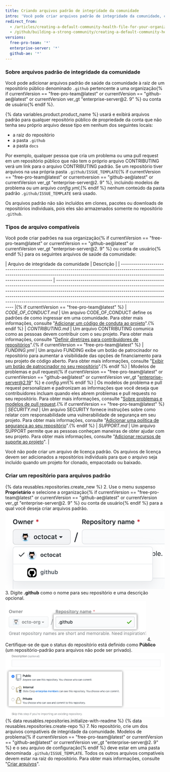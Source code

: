 ```yaml
---
title: Criando arquivos padrão de integridade da comunidade
intro: 'Você pode criar arquivos padrão de integridade da comunidade, como CONTRIBUTING e CODE_OF_CONDUCT. Os arquivos padrão serão usados para qualquer repositório público de propriedade da conta que não contenha seu próprio arquivo desse tipo.'
redirect_from:
  - /articles/creating-a-default-community-health-file-for-your-organization
  - /github/building-a-strong-community/creating-a-default-community-health-file-for-your-organization
versions:
  free-pro-team: '*'
  enterprise-server: '*'
  github-ae: '*'
---
```


### Sobre arquivos padrão de integridade da comunidade

Você pode adicionar arquivos padrão de saúde da comunidade à raiz de um repositório público denominado `.github` pertencente a uma organização{% if currentVersion == "free-pro-team@latest" or currentVersion == "github-ae@latest" or currentVersion ver_gt "enterprise-server@2. 9" %} ou conta de usuário{% endif %}.

{% data variables.product.product_name %} usará e exibirá arquivos padrão para qualquer repositório público de propriedade da conta que não tenha seu próprio arquivo desse tipo em nenhum dos seguintes locais:
- a raiz do repositório
- a pasta `.github`
- a pasta `docs`

Por exemplo, qualquer pessoa que cria um problema ou uma pull request em um repositório público que não tem o próprio arquivo CONTRIBUTING verá um link para o arquivo CONTRIBUTING padrão. Se um repositório tiver arquivos na usa própria pasta `.github/ISSUE_TEMPLATE`{% if currentVersion == "free-pro-team@latest" or currentversion == "github-ae@latest" or currentVersion ver_gt "enterprise-server@2. 9" %}, incluindo modelos de problema ou um arquivo *config.yml*,{% endif %} nenhum conteúdo da pasta padrão `.github/ISSUE_TEMPLATE` será usado.

Os arquivos padrão não são incluídos em clones, pacotes ou downloads de repositórios individuais, pois eles são armazenados somente no repositório `.github`.

### Tipos de arquivo compatíveis

Você pode criar padrões na sua organização{% if currentVersion == "free-pro-team@latest" or currentVersion == "github-ae@latest" or currentVersion ver_gt "enterprise-server@2. 9" %} ou conta de usuário{% endif %} para os seguintes arquivos de saúde da comunidade:

| Arquivo de integridade da comunidade                                                                                                                                                                     | Descrição                                                                                                                                                                                                                                                                                                                                                                         |
| -------------------------------------------------------------------------------------------------------------------------------------------------------------------------------------------------------- | --------------------------------------------------------------------------------------------------------------------------------------------------------------------------------------------------------------------------------------------------------------------------------------------------------------------------------------------------------------------------------- |{% if currentVersion == "free-pro-team@latest" %}
| *CODE_OF_CONDUCT.md*                                                                                                                                                                                   | Um arquivo CODE_OF_CONDUCT define os padrões de como ingressar em uma comunidade. Para obter mais informações, consulte "[Adicionar um código de conduta ao projeto](/articles/adding-a-code-of-conduct-to-your-project/)".{% endif %}
| *CONTRIBUTING.md*                                                                                                                                                                                        | Um arquivo CONTRIBUTING comunica como as pessoas devem contribuir com o seu projeto. Para obter mais informações, consulte "[Definir diretrizes para contribuidores de repositórios](/articles/setting-guidelines-for-repository-contributors/)".{% if currentVersion == "free-pro-team@latest" %}
| *FUNDING.yml*                                                                                                                                                                                            | Um arquivo FUNDING exibe um botão de patrocinador no repositório para aumentar a visibilidade das opções de financiamento para seu projeto de código aberto. Para obter mais informações, consulte "[Exibir um botão de patrocinador no seu repositório](/articles/displaying-a-sponsor-button-in-your-repository)".{% endif %}
| Modelos de problemas e pull request{% if currentVersion == "free-pro-team@latest" or currentVersion == "github-ae@latest" or currentVersion ver_gt "enterprise-server@2.19" %} e *config.yml*{% endif %} | Os modelos de problema e pull request personalizam e padronizam as informações que você deseja que contribuidores incluam quando eles abrem problemas e pull requests no seu repositório. Para obter mais informações, consulte "[Sobre problemas e modelos de pull request](/articles/about-issue-and-pull-request-templates/).{% if currentVersion == "free-pro-team@latest" %}
| *SECURITY.md*                                                                                                                                                                                            | Um arquivo SECURITY fornece instruções sobre como relatar com responsabilidade uma vulnerabilidade de segurança em seu projeto. Para obter mais informações, consulte "[Adicionar uma política de segurança ao seu repositório](/articles/adding-a-security-policy-to-your-repository)".{% endif %}
| *SUPPORT.md*                                                                                                                                                                                             | Um arquivo SUPPORT permite que as pessoas conheçam maneiras de obter ajudar com seu projeto. Para obter mais informações, consulte "[Adicionar recursos de suporte ao projeto](/articles/adding-support-resources-to-your-project/)".                                                                                                                                             |

Você não pode criar um arquivo de licença padrão. Os arquivos de licença devem ser adicionados a repositórios individuais para que o arquivo seja incluído quando um projeto for clonado, empacotado ou baixado.

### Criar um repositório para arquivos padrão

{% data reusables.repositories.create_new %}
2. Use o menu suspenso **Proprietário** e selecione a organização{% if currentVersion == "free-pro-team@latest" or currentVersion == "github-ae@latest" or currentVersion ver_gt "enterprise-server@2. 9" %} ou conta de usuário{% endif %} para a qual você deseja criar arquivos padrão. ![Menu suspenso Owner (Proprietário)](/assets/images/help/repository/create-repository-owner.png)
3. Digite **.github** como o nome para seu repositório e uma descrição opcional. ![Campo Create repository (Criar repositório)](/assets/images/help/repository/default-file-repository-name.png)
4. Certifique-se de que o status do repositório está definido como **Público** (um repositório-padrão para arquivos não pode ser privado). ![Botões de opção para selecionar status privado ou público](/assets/images/help/repository/create-repository-public-private.png)
{% data reusables.repositories.initialize-with-readme %}
{% data reusables.repositories.create-repo %}
7. No repositório, crie um dos arquivos compatíveis de integridade da comunidade. Modelos de problema{% if currentVersion == "free-pro-team@latest" or currentVersion == "github-ae@latest" or currentVersion ver_gt "enterprise-server@2. 9" %} e o seu arquivo de configuração{% endif %} deve estar em uma pasta denominada `.github/ISSUE_TEMPLATE`. Todos os outros arquivos compatíveis devem estar na raiz do repositório. Para obter mais informações, consulte "[Criar arquivos](/articles/creating-new-files/)".
